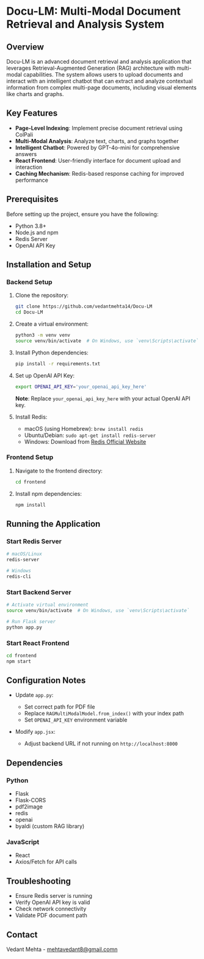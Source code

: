 # Docu-LM: Multi-Modal Document Retrieval and Analysis System

## Overview

Docu-LM is an advanced document retrieval and analysis application that leverages Retrieval-Augmented Generation (RAG) architecture with multi-modal capabilities. The system allows users to upload documents and interact with an intelligent chatbot that can extract and analyze contextual information from complex multi-page documents, including visual elements like charts and graphs.

## Key Features

- **Page-Level Indexing**: Implement precise document retrieval using ColPali
- **Multi-Modal Analysis**: Analyze text, charts, and graphs together
- **Intelligent Chatbot**: Powered by GPT-4o-mini for comprehensive answers
- **React Frontend**: User-friendly interface for document upload and interaction
- **Caching Mechanism**: Redis-based response caching for improved performance

## Prerequisites

Before setting up the project, ensure you have the following:

- Python 3.8+
- Node.js and npm
- Redis Server
- OpenAI API Key

## Installation and Setup

### Backend Setup

1. Clone the repository:
   ```bash
   git clone https://github.com/vedantmehta14/Docu-LM
   cd Docu-LM
   ```

2. Create a virtual environment:
   ```bash
   python3 -m venv venv
   source venv/bin/activate  # On Windows, use `venv\Scripts\activate`
   ```

3. Install Python dependencies:
   ```bash
   pip install -r requirements.txt
   ```

4. Set up OpenAI API Key:
   ```bash
   export OPENAI_API_KEY='your_openai_api_key_here'
   ```
   **Note**: Replace `your_openai_api_key_here` with your actual OpenAI API key.

5. Install Redis:
   - macOS (using Homebrew): `brew install redis`
   - Ubuntu/Debian: `sudo apt-get install redis-server`
   - Windows: Download from [Redis Official Website](https://redis.io/download)

### Frontend Setup

1. Navigate to the frontend directory:
   ```bash
   cd frontend
   ```

2. Install npm dependencies:
   ```bash
   npm install
   ```

## Running the Application

### Start Redis Server

```bash
# macOS/Linux
redis-server

# Windows
redis-cli
```

### Start Backend Server

```bash
# Activate virtual environment
source venv/bin/activate  # On Windows, use `venv\Scripts\activate`

# Run Flask server
python app.py
```

### Start React Frontend

```bash
cd frontend
npm start
```

## Configuration Notes

- Update `app.py`:
  - Set correct path for PDF file
  - Replace `RAGMultiModalModel.from_index()` with your index path
  - Set `OPENAI_API_KEY` environment variable

- Modify `app.jsx`:
  - Adjust backend URL if not running on `http://localhost:8000`

## Dependencies

### Python
- Flask
- Flask-CORS
- pdf2image
- redis
- openai
- byaldi (custom RAG library)

### JavaScript
- React
- Axios/Fetch for API calls

## Troubleshooting

- Ensure Redis server is running
- Verify OpenAI API key is valid
- Check network connectivity
- Validate PDF document path

## Contact

Vedant Mehta - mehtavedant8@gmail.comn
